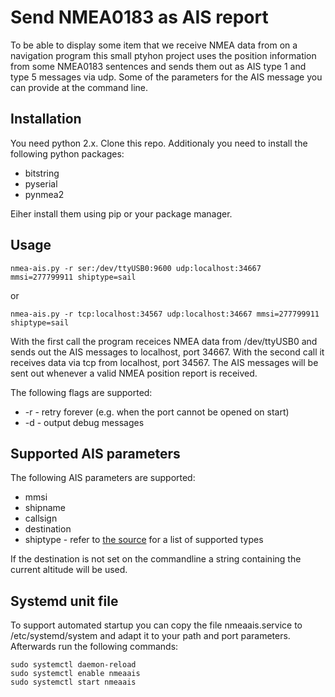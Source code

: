 Send NMEA0183 as AIS report
===========================

To be able to display some item that we receive NMEA data from on a navigation program this small ptyhon project uses the position information from some NMEA0183 sentences and sends them out as AIS type 1 and type 5 messages via udp.
Some of the parameters for the AIS message you can provide at the command line.

Installation
------------
You need python 2.x. Clone this repo.
Additionaly you need to install the following python packages:

* bitstring
* pyserial
* pynmea2

Eiher install them using pip or your package manager.

Usage
-----
    nmea-ais.py -r ser:/dev/ttyUSB0:9600 udp:localhost:34667 mmsi=277799911 shiptype=sail
or
    
    nmea-ais.py -r tcp:localhost:34567 udp:localhost:34667 mmsi=277799911 shiptype=sail    

With the first call the program receices NMEA data from /dev/ttyUSB0 and sends out the AIS messages to localhost, port 34667.
With the second call it receives data via tcp from localhost, port 34567.
The AIS messages will be sent out whenever a valid NMEA position report is received.

The following flags are supported:
* -r - retry forever (e.g. when the port cannot be opened on start)
* -d - output debug messages

Supported AIS parameters
------------------------
The following AIS parameters are supported:
* mmsi
* shipname
* callsign
* destination
* shiptype - refer to [the source](nmea-ais.py) for a list of supported types

If the destination is not set on the commandline a string containing the current altitude will be used.

Systemd unit file
-----------------
To support automated startup you can copy the file nmeaais.service to /etc/systemd/system and adapt it to your path and port parameters.
Afterwards run the following commands:
    
    sudo systemctl daemon-reload
    sudo systemctl enable nmeaais
    sudo systemctl start nmeaais





